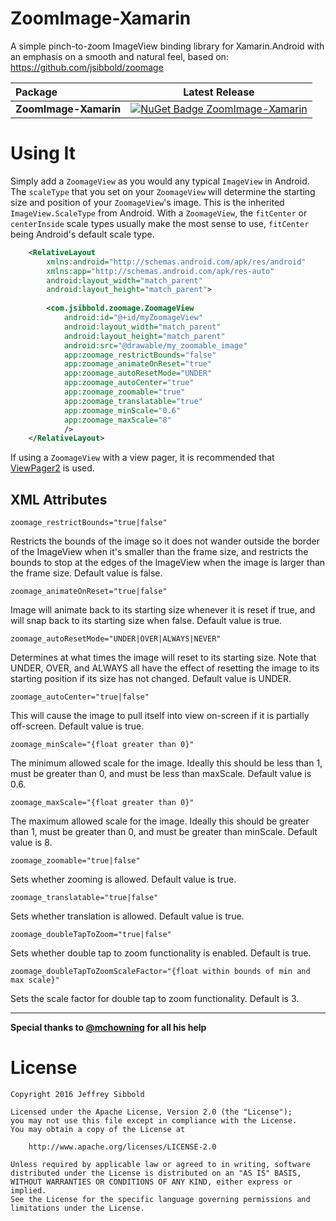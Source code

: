 # ZoomImage-Xamarin
A simple pinch-to-zoom ImageView binding library for Xamarin.Android with an emphasis on a smooth and natural feel, based on: https://github.com/jsibbold/zoomage

|  Package  |Latest Release|
|:----------|:------------:|
|**ZoomImage-Xamarin**|[![NuGet Badge ZoomImage-Xamarin](https://buildstats.info/nuget/ZoomImage-Xamarin)](https://www.nuget.org/packages/ZoomImage-Xamarin/)|

# Using It

Simply add a ```ZoomageView``` as you would any typical ```ImageView``` in Android. The ```scaleType``` that you set on your ```ZoomageView``` will determine the starting size and position of your ```ZoomageView```'s image. This is the inherited ```ImageView.ScaleType``` from Android. With a ```ZoomageView```, the ```fitCenter``` or ```centerInside``` scale types usually make the most sense to use, ```fitCenter``` being Android's default scale type.

```xml
    <RelativeLayout
        xmlns:android="http://schemas.android.com/apk/res/android"
        xmlns:app="http://schemas.android.com/apk/res-auto"
        android:layout_width="match_parent"
        android:layout_height="match_parent">
    
        <com.jsibbold.zoomage.ZoomageView
            android:id="@+id/myZoomageView"
            android:layout_width="match_parent"
            android:layout_height="match_parent"
            android:src="@drawable/my_zoomable_image"
            app:zoomage_restrictBounds="false"
            app:zoomage_animateOnReset="true"
            app:zoomage_autoResetMode="UNDER"
            app:zoomage_autoCenter="true"
            app:zoomage_zoomable="true"
            app:zoomage_translatable="true"
            app:zoomage_minScale="0.6"
            app:zoomage_maxScale="8"
            />
    </RelativeLayout>
```

If using a ```ZoomageView``` with a view pager, it is recommended that [ViewPager2](https://developer.android.com/jetpack/androidx/releases/viewpager2) is used.

## XML Attributes

```
zoomage_restrictBounds="true|false"
```
Restricts the bounds of the image so it does not wander outside the border of the ImageView when it's smaller than the frame size,
and restricts the bounds to stop at the edges of the ImageView when the image is larger than the frame size. Default value is false.

```
zoomage_animateOnReset="true|false"
```
Image will animate back to its starting size whenever it is reset if true, and will snap back to its starting size when false.
Default value is true.

```
zoomage_autoResetMode="UNDER|OVER|ALWAYS|NEVER"
```
Determines at what times the image will reset to its starting size. Note that UNDER, OVER, and ALWAYS all have the effect of
resetting the image to its starting position if its size has not changed. Default value is UNDER.

```
zoomage_autoCenter="true|false"
```
This will cause the image to pull itself into view on-screen if it is partially off-screen. Default value is true.

```
zoomage_minScale="{float greater than 0}"
```
The minimum allowed scale for the image. Ideally this should be less than 1, must be greater than 0, and must
be less than maxScale. Default value is 0.6.

```
zoomage_maxScale="{float greater than 0}"
```
The maximum allowed scale for the image. Ideally this should be greater than 1, must be greater than 0, and must
be greater than minScale. Default value is 8.

```
zoomage_zoomable="true|false"
```
Sets whether zooming is allowed. Default value is true.

```
zoomage_translatable="true|false"
```
Sets whether translation is allowed. Default value is true.

```
zoomage_doubleTapToZoom="true|false"
```
Sets whether double tap to zoom functionality is enabled. Default is true.

```
zoomage_doubleTapToZoomScaleFactor="{float within bounds of min and max scale}"
```
Sets the scale factor for double tap to zoom functionality. Default is 3.

---
**Special thanks to <a href="https://github.com/mchowning">@mchowning</a> for all his help**

# License
```
Copyright 2016 Jeffrey Sibbold

Licensed under the Apache License, Version 2.0 (the "License");
you may not use this file except in compliance with the License.
You may obtain a copy of the License at

    http://www.apache.org/licenses/LICENSE-2.0

Unless required by applicable law or agreed to in writing, software
distributed under the License is distributed on an "AS IS" BASIS,
WITHOUT WARRANTIES OR CONDITIONS OF ANY KIND, either express or implied.
See the License for the specific language governing permissions and
limitations under the License.
```
